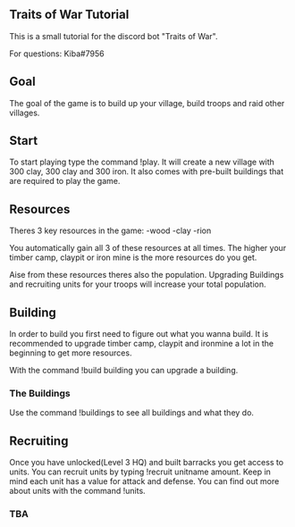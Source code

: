 ## Traits of War Tutorial

This is a small tutorial for the discord bot "Traits of War".

For questions: Kiba#7956

## Goal

The goal of the game is to build up your village, build troops and raid other villages.

## Start

To start playing type the command !play. It will create a new village with 300 clay, 300 clay and 300 iron. It also comes with pre-built buildings that are required to play the game.

## Resources

Theres 3 key resources in the game:
-wood
-clay
-rion

You automatically gain all 3 of these resources at all times. The higher your timber camp, claypit or iron mine is the more resources do you get.

Aise from these resources theres also the population. Upgrading Buildings and recruiting units for your troops will increase your total population.

## Building

In order to build you first need to figure out what you wanna build. It is recommended to upgrade timber camp, claypit and ironmine a lot in the beginning to get more resources.

With the command !build building you can upgrade a building.

### The Buildings

Use the command !buildings to see all buildings and what they do.

## Recruiting

Once you have unlocked(Level 3 HQ) and built barracks you get access to units. You can recruit units by typing !recruit unitname amount. Keep in mind each unit has a value for attack and defense. You can find out more about units with the command !units.

### TBA 


